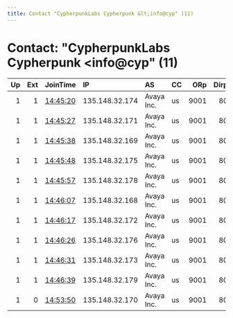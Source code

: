 ```yaml
---
title: Contact "CypherpunkLabs Cypherpunk &lt;info@cyp" (11)
---
```


# Contact: "CypherpunkLabs Cypherpunk &lt;info@cyp" (11)

|   Up |   Ext | JoinTime                                                                                            | IP             | AS         | CC   |   ORp |   Dirp | OS    | Version   | Nickname            |   eFamMembers |
|-----:|------:|:----------------------------------------------------------------------------------------------------|:---------------|:-----------|:-----|------:|-------:|:------|:----------|:--------------------|--------------:|
|    1 |     1 | [14:45:20](https://metrics.torproject.org/rs.html#details/DD07C75D8C209E29A8CF576EFA4C05B6EA017AFF) | 135.148.32.174 | Avaya Inc. | us   |  9001 |     80 | Linux | 0.4.3.6   | Unnamed             |            11 |
|    1 |     1 | [14:45:27](https://metrics.torproject.org/rs.html#details/B45627630EE100709722FC6BD1AD05AD67B5CD80) | 135.148.32.171 | Avaya Inc. | us   |  9001 |     80 | Linux | 0.4.3.6   | Unnamed             |            11 |
|    1 |     1 | [14:45:38](https://metrics.torproject.org/rs.html#details/821E4EC34F7637F2F91BD3878D9DFAAB43F314B6) | 135.148.32.169 | Avaya Inc. | us   |  9001 |     80 | Linux | 0.4.3.6   | Unnamed             |            11 |
|    1 |     1 | [14:45:48](https://metrics.torproject.org/rs.html#details/7053B0F2EE48469D9EE40A320DBED58DF6D01DB8) | 135.148.32.175 | Avaya Inc. | us   |  9001 |     80 | Linux | 0.4.3.6   | Unnamed             |            11 |
|    1 |     1 | [14:45:57](https://metrics.torproject.org/rs.html#details/028B37635245340EDD68D0CE1DB0C64F2F7F8BA2) | 135.148.32.178 | Avaya Inc. | us   |  9001 |     80 | Linux | 0.4.3.6   | Unnamed             |            11 |
|    1 |     1 | [14:46:07](https://metrics.torproject.org/rs.html#details/284BACC003D8C676532997DF15EEDB5B04427BA2) | 135.148.32.168 | Avaya Inc. | us   |  9001 |     80 | Linux | 0.4.3.6   | Unnamed             |            11 |
|    1 |     1 | [14:46:17](https://metrics.torproject.org/rs.html#details/EB53E28F2ADB3920C9E14826FB4DCC4149F85743) | 135.148.32.172 | Avaya Inc. | us   |  9001 |     80 | Linux | 0.4.3.6   | Unnamed             |            11 |
|    1 |     1 | [14:46:26](https://metrics.torproject.org/rs.html#details/17770691DB6BD7ADD224080D8B1013F093594272) | 135.148.32.176 | Avaya Inc. | us   |  9001 |     80 | Linux | 0.4.3.6   | Unnamed             |            11 |
|    1 |     1 | [14:46:31](https://metrics.torproject.org/rs.html#details/63EB5AA20B569ADD66373DD956F450153D85FCDC) | 135.148.32.173 | Avaya Inc. | us   |  9001 |     80 | Linux | 0.4.3.6   | Unnamed             |            11 |
|    1 |     1 | [14:46:39](https://metrics.torproject.org/rs.html#details/B386AA2299718092F7EF2CB4D43E281568B838CF) | 135.148.32.179 | Avaya Inc. | us   |  9001 |     80 | Linux | 0.4.3.6   | Unnamed             |            11 |
|    1 |     0 | [14:53:50](https://metrics.torproject.org/rs.html#details/4243546D4A8F4DCA20C1EB55D7AC94DA67AF0B66) | 135.148.32.170 | Avaya Inc. | us   |  9001 |     80 | Linux | 0.4.3.6   | CypherpunkLabsGuard |            11 |
